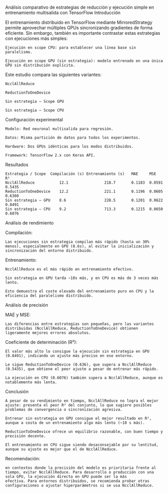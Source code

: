 Análisis comparativo de estrategias de reducción y ejecución simple en entrenamiento multisalida con TensorFlow
Introducción

El entrenamiento distribuido en TensorFlow mediante MirroredStrategy permite aprovechar múltiples GPUs sincronizando gradientes de forma eficiente. Sin embargo, también es importante contrastar estas estrategias con ejecuciones más simples:

    Ejecución en scope CPU: para establecer una línea base sin paralelismo.

    Ejecución en scope GPU (sin estrategia): modelo entrenado en una única GPU sin distribución explícita.

Este estudio compara las siguientes variantes:

    NcclAllReduce

    ReductionToOneDevice

    Sin estrategia – Scope GPU

    Sin estrategia – Scope CPU

Configuración experimental

    Modelo: Red neuronal multisalida para regresión.

    Datos: Misma partición de datos para todos los experimentos.

    Hardware: Dos GPUs idénticas para los modos distribuidos.

    Framework: TensorFlow 2.x con Keras API.

Resultados

    Estrategia / Scope	Compilación (s)	Entrenamiento (s)	MAE	    MSE	    R²
    NcclAllReduce	        12.1	            218.7	    0.1183	0.0591	0.5435
    ReductionToOneDevice	12.2	            221.1	    0.1196	0.0605	0.6360
    Sin estrategia – GPU	8.6	                228.5	    0.1201	0.0622	0.8491
    Sin estrategia – CPU	9.2	                713.3	    0.1215	0.0650	0.6076

Análisis de rendimiento

Compilación:

    Las ejecuciones sin estrategia compilan más rápido (hasta un 30% menos), especialmente en GPU (8.6s), al evitar la inicialización y sincronización del entorno distribuido.

Entrenamiento:

    NcclAllReduce es el más rápido en entrenamiento efectivo.

    Sin estrategia en GPU tarda ~10s más, y en CPU es más de 3 veces más lento.

    Esto demuestra el coste elevado del entrenamiento puro en CPU y la eficiencia del paralelismo distribuido.

Análisis de precisión

MAE y MSE:

    Las diferencias entre estrategias son pequeñas, pero las variantes distribuidas (NcclAllReduce, ReductionToOneDevice) obtienen ligeramente mejores errores absolutos.

Coeficiente de determinación (R²):

    El valor más alto lo consigue la ejecución sin estrategia en GPU (0.8491), indicando un ajuste más preciso en ese entorno.

    Le sigue ReductionToOneDevice (0.636), que supera a NcclAllReduce (0.5435), que obtiene el peor ajuste a pesar de entrenar más rápido.

    La ejecución en CPU (0.6076) también supera a NcclAllReduce, aunque es notablemente más lenta.

Conclusión

    A pesar de su rendimiento en tiempo, NcclAllReduce no logra el mejor ajuste: presenta el peor R² del conjunto, lo que sugiere posibles problemas de convergencia o sincronización agresiva.

    Entrenar sin estrategia en GPU consigue el mejor resultado en R², aunque a costa de un entrenamiento algo más lento (~10 s más).

    ReductionToOneDevice ofrece un equilibrio razonable, con buen tiempo y precisión decente.

    El entrenamiento en CPU sigue siendo desaconsejable por su lentitud, aunque su ajuste es mejor que el de NcclAllReduce.

Recomendación: 

    en contextos donde la precisión del modelo es prioritaria frente al tiempo, evitar NcclAllReduce. Para desarrollo o producción con una sola GPU, la ejecución directa en GPU puede ser la más             efectiva. Para entornos distribuidos, se recomienda probar otras configuraciones o ajustar hiperparámetros si se usa NcclAllReduce.
